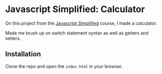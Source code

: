 
# Javascript Simplified: Calculator

On this project from the [Javascript Simplified](https://javascriptsimplified.com) course, I made a calculator.

Made me brush up on switch statement syntax as well as getters and setters.


## Installation


Clone the repo and open the `index.html` in your browser.
